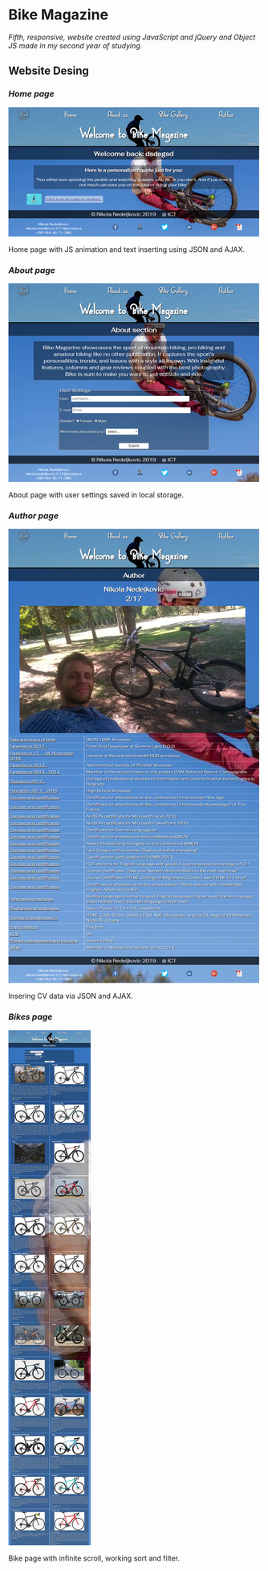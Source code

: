 # Bike Magazine

*Fifth, responsive, website created using JavaScript and jQuery and Object JS made in my second year of studying.*


## Website Desing

### *Home page*
![Home Image](git-image/image1.png)

Home page with JS animation and text inserting using JSON and AJAX.

### *About page*
![About Image](git-image/image2.png)

About page with user settings saved in local storage.

### *Author page*
![Author Image](git-image/image3.png)

Insering CV data via JSON and AJAX.

### *Bikes page*
![Bikes Image](git-image/image4.png)

Bike page with infinite scroll, working sort and filter.